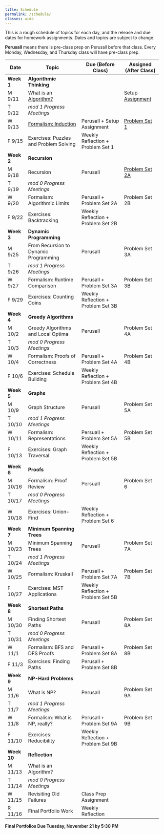 ```yaml
---
title: Schedule
permalink: /schedule/
classes: wide
---
```


This is a rough schedule of topics for each day, and the release and due dates for homework assignments. Dates and topics are subject to change. 

**Perusall** means there is pre-class prep on Perusall before that class. Every Monday, Wednesday, and Thursday class will have pre-class prep. 

| Date	| Topic	| Due (Before Class) |	Assigned (After Class) |
| ------- | ----------| ------------- | -------------- |
| **Week 1** | **Algorithmic Thinking** | | |
| M 9/11 | [What is an Algorithm?][w1d1] | | [Setup Assignment][setup]
| T 9/12 | _mod 1 Progress Meetings_ 
| W 9/13 | [Formalism: Induction][w1d2] | Perusall + Setup Assignment | [Problem Set 1][ps1]
| F 9/15 | Exercises: Puzzles and Problem Solving | Weekly Reflection + Problem Set 1 | 
| **Week 2** | **Recursion** | | |
| M 9/18 | Recursion | Perusall | [Problem Set 2A][ps2a]
| T 9/19 | _mod 0 Progress Meetings_
| W 9/20 | Formalism: Algorithmic Limits | Perusall + Problem Set 2A | Problem Set 2B
| F 9/22 | Exercises: Backtracking | Weekly Reflection + Problem Set 2B
| **Week 3** | **Dynamic Programming** | | |
| M 9/25 | From Recursion to Dynamic Programming | Perusall | Problem Set 3A
| T 9/26 | _mod 1 Progress Meetings_
| W 9/27 | Formalism: Runtime Comparison | Perusall + Problem Set 3A | Problem Set 3B 
| F 9/29 | Exercises: Counting Coins | Weekly Reflection + Problem Set 3B
| **Week 4** | **Greedy Algorithms** | | |
| M 10/2 | Greedy Algorithms and Local Optima | Perusall | Problem Set 4A
| T 10/3 | _mod 0 Progress Meetings_
| W 10/4 | Formalism: Proofs of Correctness | Perusall + Problem Set 4A | Problem Set 4B |
| F 10/6 | Exercises: Schedule Building | Weekly Reflection + Problem Set 4B |
| **Week 5** | **Graphs** | | |
| M 10/9 | Graph Structure | Perusall | Problem Set 5A
| T 10/10 | _mod 1 Progress Meetings_
| W 10/11 | Formalism: Representations | Persuall + Problem Set 5A | Problem Set 5B
| F 10/13 | Exercises: Graph Traversal | Weekly Reflection + Problem Set 5B 
| **Week 6** | **Proofs** | | |
| M 10/16 | Formalism: Proof Review | Persuall | Problem Set 6
| T 10/17 | _mod 0 Progress Meetings_
| W 10/18 | Exercises: Union-Find | Weekly Reflection + Problem Set 6 | 
| **Week 7** | **Minimum Spanning Trees** | | |
| M 10/23 | Minimum Spanning Trees | Perusall | Problem Set 7A
| T 10/24 | _mod 1 Progress Meetings_
| W 10/25 | Formalism: Kruskall | Perusall + Problem Set 7A | Problem Set 7B
| F 10/27 | Exercises: MST Applications | Weekly Reflection + Problem Set 5B
| **Week 8** | **Shortest Paths** | | |
| M 10/30 | Finding Shortest Paths | Perusall | Problem Set 8A
| T 10/31 | _mod 0 Progress Meetings_
| W 11/1 | Formalism: BFS and DFS Proofs | Perusall + Problem Set 8A | Problem Set 8B
| F 11/3 | Exercises: Finding Paths | Perusall + Problem Set 8B
| **Week 9** | **NP-Hard Problems** | | | 
| M 11/6 | What is NP? | Perusall | Problem Set 9A
| T 11/7 | _mod 1 Progress Meetings_
| W 11/8 | Formalism: What is NP, really? | Perusall + Problem Set 9A | Problem Set 9B
| F 11/10 | Exercises: Reducibility | Weekly Reflection + Problem Set 9B
| **Week 10** | **Reflection** | | |
| M 11/13 | What is an Algorithm? 
| T 11/14 | _mod 0 Progress Meetings_
| W 11/15 | Revisiting Old Failures | Class Prep Assignment
| R 11/16 | Final Portfolio Work | Weekly Reflection

**Final Portfolios Due Tuesday, November 21 by 5:30 PM**

[w1d1]: https://alackles.github.io/CMSC-510-FT-23/notes/w1d1
[w1d2]: https://alackles.github.io/CMSC-510-FT-23/notes/w1d2

[setup]: https://alackles.github.io/CMSC-510-FT-23/notes/setup
[ps1]: https://classroom.github.com/a/zaXiMXzr
[ps2a]: https://classroom.github.com/a/LqQo6KM5